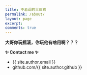 ```yaml
---
title: 不着调的大疯狗
permalink: /about/
layout: page
excerpt: 
comments: true
---
```



**大哥你玩摇滚，你玩他有啥用啊？？？**

<div id="gitalk-container"></div>
<script src="https://cdn.jsdelivr.net/npm/gitalk@1/dist/gitalk.min.js"></script>
<link rel="stylesheet" href="https://cdn.jsdelivr.net/npm/gitalk@1/dist/gitalk.css">
<script>
  const gitalk = new Gitalk({
    clientID: 'Ov23livvaVpP0wqyPP3F',
    clientSecret: '19247d72a81ec83ac1606b6a48fda91328a458b6',
    repo: 'bigcrazydog',       // 存储评论的仓库
    owner: 'bigcrazydog',
    admin: ['bigcrazydog'],
    id: window.location.pathname,  // 使用文章路径作为唯一标识
  });
  gitalk.render('gitalk-container');
</script>


**✨ Contact me ✨**

- {{ site.author.email }}
- github.com/{{ site.author.github }}
